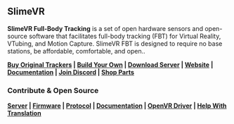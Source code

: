 ## SlimeVR

**SlimeVR Full-Body Tracking** is a set of open hardware sensors and open-source software that facilitates full-body tracking (FBT) for Virtual Reality, VTubing, and Motion Capture. SlimeVR FBT is designed to require no base stations, be affordable, comfortable, and open..

**[Buy Original Trackers](https://slimevr.dev/buy) | [Build Your Own](https://docs.slimevr.dev/diy/index.html) | [Download Server](https://slimevr.dev/download)  | [Website](https://slimevr.dev) | [Documentation](https://docs.slimevr.dev) | [Join Discord](https://slimevr.dev/discord) | [Shop Parts](https://shop.slimevr.dev)**

### Contribute & Open Source

**[Server](https://github.com/SlimeVR/SlimeVR-Server) | [Firmware](https://github.com/SlimeVR/SlimeVR-Tracker-ESP) | [Protocol](https://github.com/SlimeVR/SolarXR-Protocol) | [Documentation](https://github.com/SlimeVR/SlimeVR-Docs-Site) | [OpenVR Driver](https://github.com/SlimeVR/SlimeVR-OpenVR-Driver) | [Help With Translation](https://i18n.slimevr.dev/)**

